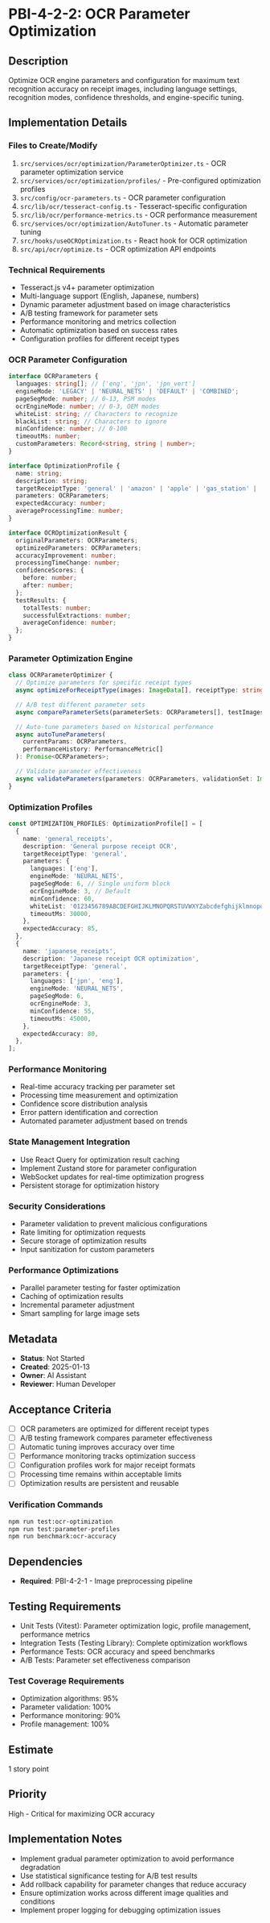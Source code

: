 # PBI-4-2-2: OCR Parameter Optimization

## Description

Optimize OCR engine parameters and configuration for maximum text recognition accuracy on receipt images, including
language settings, recognition modes, confidence thresholds, and engine-specific tuning.

## Implementation Details

### Files to Create/Modify

1. `src/services/ocr/optimization/ParameterOptimizer.ts` - OCR parameter optimization service
2. `src/services/ocr/optimization/profiles/` - Pre-configured optimization profiles
3. `src/config/ocr-parameters.ts` - OCR parameter configuration
4. `src/lib/ocr/tesseract-config.ts` - Tesseract-specific configuration
5. `src/lib/ocr/performance-metrics.ts` - OCR performance measurement
6. `src/services/ocr/optimization/AutoTuner.ts` - Automatic parameter tuning
7. `src/hooks/useOCROptimization.ts` - React hook for OCR optimization
8. `src/api/ocr/optimize.ts` - OCR optimization API endpoints

### Technical Requirements

- Tesseract.js v4+ parameter optimization
- Multi-language support (English, Japanese, numbers)
- Dynamic parameter adjustment based on image characteristics
- A/B testing framework for parameter sets
- Performance monitoring and metrics collection
- Automatic optimization based on success rates
- Configuration profiles for different receipt types

### OCR Parameter Configuration

```typescript
interface OCRParameters {
  languages: string[]; // ['eng', 'jpn', 'jpn_vert']
  engineMode: 'LEGACY' | 'NEURAL_NETS' | 'DEFAULT' | 'COMBINED';
  pageSegMode: number; // 0-13, PSM modes
  ocrEngineMode: number; // 0-3, OEM modes
  whiteList: string; // Characters to recognize
  blackList: string; // Characters to ignore
  minConfidence: number; // 0-100
  timeoutMs: number;
  customParameters: Record<string, string | number>;
}

interface OptimizationProfile {
  name: string;
  description: string;
  targetReceiptType: 'general' | 'amazon' | 'apple' | 'gas_station' | 'restaurant';
  parameters: OCRParameters;
  expectedAccuracy: number;
  averageProcessingTime: number;
}

interface OCROptimizationResult {
  originalParameters: OCRParameters;
  optimizedParameters: OCRParameters;
  accuracyImprovement: number;
  processingTimeChange: number;
  confidenceScores: {
    before: number;
    after: number;
  };
  testResults: {
    totalTests: number;
    successfulExtractions: number;
    averageConfidence: number;
  };
}
```

### Parameter Optimization Engine

```typescript
class OCRParameterOptimizer {
  // Optimize parameters for specific receipt types
  async optimizeForReceiptType(images: ImageData[], receiptType: string): Promise<OCRParameters>;

  // A/B test different parameter sets
  async compareParameterSets(parameterSets: OCRParameters[], testImages: ImageData[]): Promise<OptimizationResult[]>;

  // Auto-tune parameters based on historical performance
  async autoTuneParameters(
    currentParams: OCRParameters,
    performanceHistory: PerformanceMetric[]
  ): Promise<OCRParameters>;

  // Validate parameter effectiveness
  async validateParameters(parameters: OCRParameters, validationSet: ImageData[]): Promise<ValidationResult>;
}
```

### Optimization Profiles

```typescript
const OPTIMIZATION_PROFILES: OptimizationProfile[] = [
  {
    name: 'general_receipts',
    description: 'General purpose receipt OCR',
    targetReceiptType: 'general',
    parameters: {
      languages: ['eng'],
      engineMode: 'NEURAL_NETS',
      pageSegMode: 6, // Single uniform block
      ocrEngineMode: 3, // Default
      minConfidence: 60,
      whiteList: '0123456789ABCDEFGHIJKLMNOPQRSTUVWXYZabcdefghijklmnopqrstuvwxyz.,$/¥-: ',
      timeoutMs: 30000,
    },
    expectedAccuracy: 85,
  },
  {
    name: 'japanese_receipts',
    description: 'Japanese receipt OCR optimization',
    targetReceiptType: 'general',
    parameters: {
      languages: ['jpn', 'eng'],
      engineMode: 'NEURAL_NETS',
      pageSegMode: 6,
      ocrEngineMode: 3,
      minConfidence: 55,
      timeoutMs: 45000,
    },
    expectedAccuracy: 80,
  },
];
```

### Performance Monitoring

- Real-time accuracy tracking per parameter set
- Processing time measurement and optimization
- Confidence score distribution analysis
- Error pattern identification and correction
- Automated parameter adjustment based on trends

### State Management Integration

- Use React Query for optimization result caching
- Implement Zustand store for parameter configuration
- WebSocket updates for real-time optimization progress
- Persistent storage for optimization history

### Security Considerations

- Parameter validation to prevent malicious configurations
- Rate limiting for optimization requests
- Secure storage of optimization results
- Input sanitization for custom parameters

### Performance Optimizations

- Parallel parameter testing for faster optimization
- Caching of optimization results
- Incremental parameter adjustment
- Smart sampling for large image sets

## Metadata

- **Status**: Not Started
- **Created**: 2025-01-13
- **Owner**: AI Assistant
- **Reviewer**: Human Developer

## Acceptance Criteria

- [ ] OCR parameters are optimized for different receipt types
- [ ] A/B testing framework compares parameter effectiveness
- [ ] Automatic tuning improves accuracy over time
- [ ] Performance monitoring tracks optimization success
- [ ] Configuration profiles work for major receipt formats
- [ ] Processing time remains within acceptable limits
- [ ] Optimization results are persistent and reusable

### Verification Commands

```bash
npm run test:ocr-optimization
npm run test:parameter-profiles
npm run benchmark:ocr-accuracy
```

## Dependencies

- **Required**: PBI-4-2-1 - Image preprocessing pipeline

## Testing Requirements

- Unit Tests (Vitest): Parameter optimization logic, profile management, performance metrics
- Integration Tests (Testing Library): Complete optimization workflows
- Performance Tests: OCR accuracy and speed benchmarks
- A/B Tests: Parameter set effectiveness comparison

### Test Coverage Requirements

- Optimization algorithms: 95%
- Parameter validation: 100%
- Performance monitoring: 90%
- Profile management: 100%

## Estimate

1 story point

## Priority

High - Critical for maximizing OCR accuracy

## Implementation Notes

- Implement gradual parameter optimization to avoid performance degradation
- Use statistical significance testing for A/B test results
- Add rollback capability for parameter changes that reduce accuracy
- Ensure optimization works across different image qualities and conditions
- Implement proper logging for debugging optimization issues
